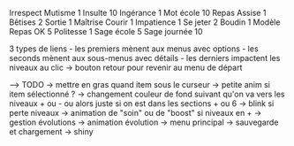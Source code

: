 Irrespect
    Mutisme 1
    Insulte 10
    Ingérance 1
    Mot école 10
Repas
    Assise 1
    Bêtises 2
    Sortie 1
Maîtrise
    Courir 1
    Impatience 1
    Se jeter 2
    Boudin 1
Modèle
    Repas OK 5
    Politesse 1
    Sage école 5
    Sage journée 10


3 types de liens 
    - les premiers mènent aux menus avec options
    - les seconds mènent aux sous-menus avec détails
    - les derniers impactent les niveaux au clic
-> bouton retour pour revenir au menu de départ 


--> TODO 
    -> mettre en gras quand item sous le curseur
    -> petite anim si item sélectionné ?
    -> changement couleur de fond suivant qu'on va vers les niveaux + ou - ou alors juste si on est dans les sections + ou 6
    -> blink si perte niveaux
    -> animation de "soin" ou de "boost" si niveaux en +
    -> gestion évolutions
    -> animation évolution
    -> menu principal
    -> sauvegarde et chargement
    -> shiny

